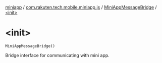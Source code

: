 [miniapp](../../index.md) / [com.rakuten.tech.mobile.miniapp.js](../index.md) / [MiniAppMessageBridge](index.md) / [&lt;init&gt;](./-init-.md)

# &lt;init&gt;

`MiniAppMessageBridge()`

Bridge interface for communicating with mini app.

